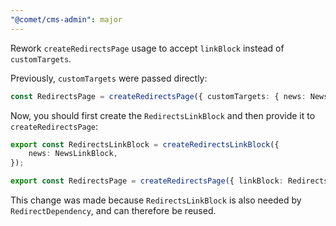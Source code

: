 ```yaml
---
"@comet/cms-admin": major
---
```


Rework `createRedirectsPage` usage to accept `linkBlock` instead of `customTargets`.

Previously, `customTargets` were passed directly:

```ts
const RedirectsPage = createRedirectsPage({ customTargets: { news: NewsLinkBlock }, scopeParts: ["domain"] });
```

Now, you should first create the `RedirectsLinkBlock` and then provide it to `createRedirectsPage`:

```ts
export const RedirectsLinkBlock = createRedirectsLinkBlock({
    news: NewsLinkBlock,
});

export const RedirectsPage = createRedirectsPage({ linkBlock: RedirectsLinkBlock, scopeParts: ["domain"] });
```

This change was made because `RedirectsLinkBlock` is also needed by `RedirectDependency`, and can therefore be reused.
